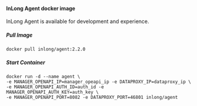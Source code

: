 #### InLong Agent docker image
InLong Agent is available for development and experience.

##### Pull Image
```
docker pull inlong/agent:2.2.0
```

##### Start Container
```
docker run -d --name agent \
-e MANAGER_OPENAPI_IP=manager_opeapi_ip -e DATAPROXY_IP=dataproxy_ip \
-e MANAGER_OPENAPI_AUTH_ID=auth_id -e MANAGER_OPENAPI_AUTH_KEY=auth_key \
-e MANAGER_OPENAPI_PORT=8082 -e DATAPROXY_PORT=46801 inlong/agent
```